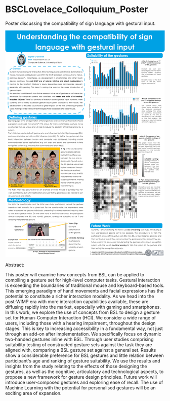 # BSCLovelace_Colloquium_Poster
Poster discussing the compatibility of sign language with gestural input.

![](Lovelace.png)

Abstract:

This poster will examine how concepts from BSL can be applied to compiling a gesture set for high-level computer tasks. Gestural interaction is exceeding the boundaries of traditional mouse and keyboard-based tools. This emerging paradigm of hand movements and facial expressions has the potential to constitute a richer interaction modality. As we head into the post-WIMP era with more interaction capabilities available, these are diffusing rapidly into the market, especially with gaming and smartphones. In this work, we explore the use of concepts from BSL to design a gesture set for Human-Computer Interaction (HCI). We consider a wide range of users, including those with a hearing impairment, throughout the design stages. This is key to increasing accessibility in a fundamental way, not just through an add-on after implementation. We specifically focus on dynamic two-handed gestures inline with BSL. Through user studies comprising suitability testing of constructed gesture sets against the task they are aligned with, comparing a BSL gesture set against a general set. Results show a considerable preference for BSL gestures and little relation between participant's age and ranking of gesture suitability. We use the results and insights from the study relating to the effects of those designing the gestures, as well as the cognitive, articulatory and technological aspects, to propose a new framework for gesture design principles. Future work will introduce user-composed gestures and exploring ease of recall. The use of Machine Learning with the potential for personalised gestures will be an exciting area of expansion.
